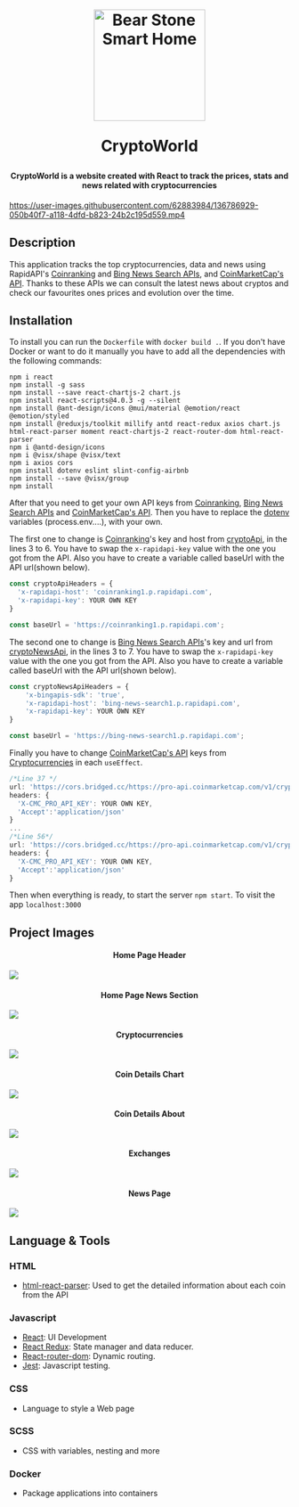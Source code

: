 <h1 align="center">
  <img src="public/bitcoin-mind.png" alt="Bear Stone Smart Home" width="200">
  <p>
    CryptoWorld
  </p>
</h1>

<h4 align="center">CryptoWorld is a website created with React to track the prices, stats and news related with cryptocurrencies</h4>

https://user-images.githubusercontent.com/62883984/136786929-050b40f7-a118-4dfd-b823-24b2c195d559.mp4

## Description

This application tracks the top cryptocurrencies, data and news using RapidAPI's [Coinranking](https://rapidapi.com/Coinranking/api/coinranking1) and [Bing News Search APIs](https://rapidapi.com/microsoft-azure-org-microsoft-cognitive-services/api/bing-news-search1/), and [CoinMarketCap's API](https://coinmarketcap.com/api/). Thanks to these APIs we can consult the latest news about cryptos and check our favourites ones prices and evolution over the time.

## Installation

To install you can run the `Dockerfile` with `docker build .`. If you don't have Docker or want to do it manually you have to add all the dependencies with the following commands:
```
npm i react
npm install -g sass
npm install --save react-chartjs-2 chart.js
npm install react-scripts@4.0.3 -g --silent
npm install @ant-design/icons @mui/material @emotion/react @emotion/styled 
npm install @reduxjs/toolkit millify antd react-redux axios chart.js html-react-parser moment react-chartjs-2 react-router-dom html-react-parser
npm i @antd-design/icons
npm i @visx/shape @visx/text
npm i axios cors
npm install dotenv eslint slint-config-airbnb
npm install --save @visx/group
npm install
```

After that you need to get your own API keys from [Coinranking](https://rapidapi.com/Coinranking/api/coinranking1), [Bing News Search APIs](https://rapidapi.com/microsoft-azure-org-microsoft-cognitive-services/api/bing-news-search1/) and [CoinMarketCap's API](https://coinmarketcap.com/api/). Then you have to replace the [dotenv](https://www.npmjs.com/package/dotenv) variables (process.env....), with your own.

The first one to change is [Coinranking](https://rapidapi.com/Coinranking/api/coinranking1)'s key and host from [cryptoApi](https://github.com/lopdan/cryptoworld/blob/main/src/api/cryptoApi.js), in the lines 3 to 6. You have to swap the `x-rapidapi-key` value with the one you got from the API. Also you have to create a variable called baseUrl with the API url(shown below).
```javascript
const cryptoApiHeaders = {
  'x-rapidapi-host': 'coinranking1.p.rapidapi.com',
  'x-rapidapi-key': YOUR OWN KEY
}
```
```javascript
const baseUrl = 'https://coinranking1.p.rapidapi.com';
```

The second one to change is [Bing News Search APIs](https://rapidapi.com/microsoft-azure-org-microsoft-cognitive-services/api/bing-news-search1/)'s key and url from [cryptoNewsApi](https://github.com/lopdan/cryptoworld/blob/main/src/api/cryptoNewsApi.js), in the lines 3 to 7. You have to swap the `x-rapidapi-key` value with the one you got from the API. Also you have to create a variable called baseUrl with the API url(shown below).
```javascript
const cryptoNewsApiHeaders = {
    'x-bingapis-sdk': 'true',
    'x-rapidapi-host': 'bing-news-search1.p.rapidapi.com',
    'x-rapidapi-key': YOUR OWN KEY
}
```
```javascript
const baseUrl = 'https://bing-news-search1.p.rapidapi.com';
```

Finally you have to change [CoinMarketCap's API](https://coinmarketcap.com/api/) keys from [Cryptocurrencies](https://github.com/lopdan/cryptoworld/blob/main/src/components/Cryptocurrencies/Cryptocurrencies.jsx) in each `useEffect`.

```javascript
/*Line 37 */
url: 'https://cors.bridged.cc/https://pro-api.coinmarketcap.com/v1/cryptocurrency/listings/latest?sort=market_cap&limit=100'
headers: {
  'X-CMC_PRO_API_KEY': YOUR OWN KEY,
  'Accept':'application/json'
}
...
/*Line 56*/
url: 'https://cors.bridged.cc/https://pro-api.coinmarketcap.com/v1/cryptocurrency/info',
headers: {
  'X-CMC_PRO_API_KEY': YOUR OWN KEY,
  'Accept':'application/json'
}
```

Then when everything is ready, to start the server `npm start`. To visit the app `localhost:3000`

## Project Images

<h4 align="center">Home Page Header</h4>
<img src="https://github.com/lopdan/cryptoworld/blob/main/src/images/HomeHeader.png"/>

<h4 align="center">Home Page News Section</h4>
<img src="https://github.com/lopdan/cryptoworld/blob/main/src/images/HomeBottom.png"/>

<h4 align="center">Cryptocurrencies</h4>
<img src="https://github.com/lopdan/cryptoworld/blob/main/src/images/Cryptocurrencies.png"/>

<h4 align="center">Coin Details Chart</h4>
<img src="https://github.com/lopdan/cryptoworld/blob/main/src/images/Chart.png"/>

<h4 align="center">Coin Details About</h4>
<img src="https://github.com/lopdan/cryptoworld/blob/main/src/images/CoinData.png"/>

<h4 align="center">Exchanges</h4>
<img src="https://github.com/lopdan/cryptoworld/blob/main/src/images/Exchanges.png"/>

<h4 align="center">News Page</h4>
<img src="https://github.com/lopdan/cryptoworld/blob/main/src/images/News.png"/>

## Language & Tools

### HTML
* [html-react-parser](https://www.npmjs.com/package/html-react-parser): Used to get the detailed information about each coin from the API
### Javascript
* [React](https://reactjs.org/): UI Development
* [React Redux](https://react-redux.js.org/): State manager and data reducer.
* [React-router-dom](https://www.npmjs.com/package/react-router-dom): Dynamic routing.
* [Jest](https://www.npmjs.com/package/jest): Javascript testing.
### CSS
* Language to style a Web page
### SCSS
* CSS with variables, nesting and more
### Docker
* Package applications into containers
